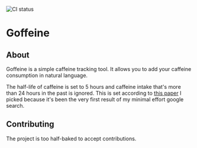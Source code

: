 ![CI status](https://github.com/MartinGallauner/goffeine/actions/workflows/ci.yml/badge.svg)

# Goffeine

## About
Goffeine is a simple caffeine tracking tool.
It allows you to add your caffeine consumption in natural language. 

The half-life of caffeine is set to 5 hours and caffeine intake that's more than 24 hours in the past is ignored.
This is set according to [this paper](https://www.ncbi.nlm.nih.gov/books/NBK223808/#:~:text=The%20mean%20half%2Dlife%20of,et%20al.%2C%201989)
I picked because it's been the very first result of my minimal effort google search.



## Contributing 

The project is too half-baked to accept contributions.


